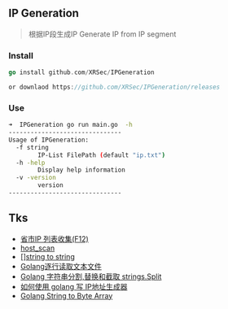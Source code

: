 ## IP Generation

> 根据IP段生成IP Generate IP from IP segment

### Install

```go
go install github.com/XRSec/IPGeneration

or downlaod https://github.com/XRSec/IPGeneration/releases
```

### Use

```bash
➜  IPGeneration go run main.go  -h
-------------------------------
Usage of IPGeneration:
  -f string
        IP-List FilePath (default "ip.txt")
  -h -help    
        Display help information
  -v -version
        version
-------------------------------
```

## Tks

- [省市IP 列表收集(F12)](http://ip.soshoulu.com/ipsection_view.aspx)
- [host_scan](https://github.com/cyal1/host_scan/)
- [\[\]string to string](https://appdividend.com/2020/02/27/golang-how-to-convert-slice-to-string-example/)
- [Golang逐行读取文本文件](https://www.perfcode.com/p/golang-read-file-line-by-line.html)
- [Golang 字符串分割,替换和截取 strings.Split](https://learnku.com/articles/57158)
- [如何使用 golang 写 IP地址生成器](https://blog.csdn.net/u014389734/article/details/84573572)
- [Golang String to Byte Array](https://appdividend.com/2022/01/30/golang-how-to-convert-string-to-byte-array/)
